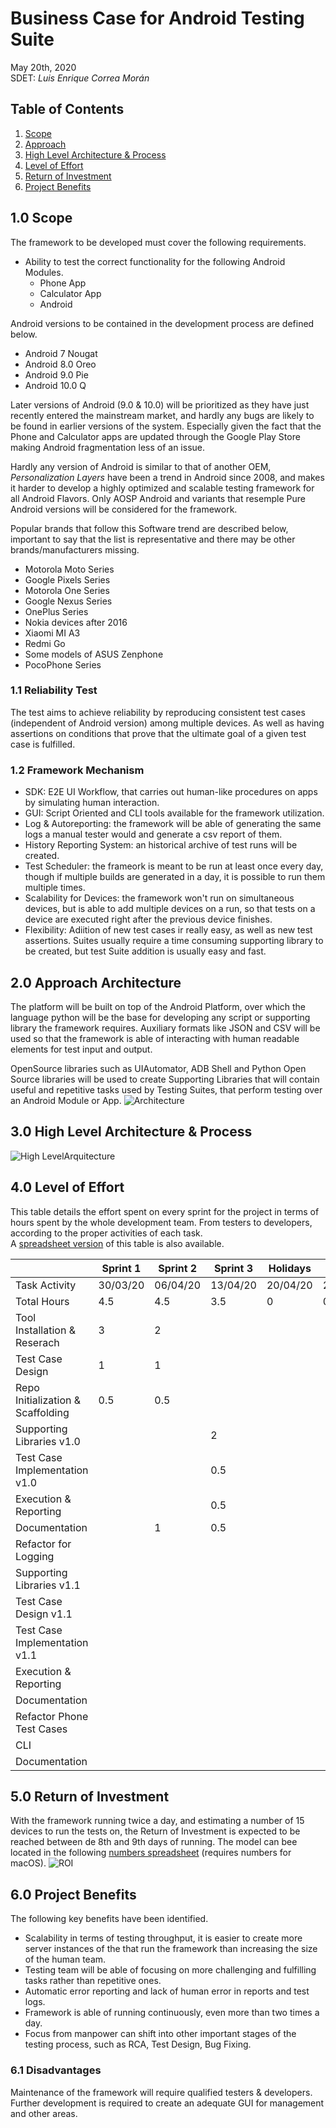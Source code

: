 # Business Case for Android Testing Suite
May 20th, 2020  
SDET: *Luis Enrique Correa Morán*

## Table of Contents
1. [Scope](#10-scope)
2. [Approach](#20-approach-architecture)
3. [High Level Architecture & Process](#30-high-level-architecture--process)
4. [Level of Effort](#40-level-of-effort)
5. [Return of Investment](#50-return-of-investment)
6. [Project Benefits](#60-project-benefits)

## 1.0 Scope
The framework to be developed must cover the following requirements.
* Ability to test the correct functionality for the following Android Modules.
    * Phone App
    * Calculator App
    * Android
    
Android versions to be contained in the development process are defined below.
* Android 7 Nougat
* Android 8.0 Oreo
* Android 9.0 Pie
* Android 10.0 Q

Later versions of Android (9.0 & 10.0) will be prioritized as they have just recently entered the mainstream market, and hardly any bugs are likely to be found in earlier versions of the system. Especially given the fact that the Phone and Calculator apps are updated through the Google Play Store making Android fragmentation less of an issue.

Hardly any version of Android is similar to that of another OEM, *Personalization Layers* have been a trend in Android since 2008, and makes it harder to develop a highly optimized and scalable testing framework for all Android Flavors. Only AOSP Android and variants that resemple Pure Android versions will be considered for the framework.

Popular brands that follow this Software trend are described below, important to say that the list is representative and there may be other brands/manufacturers missing.

* Motorola Moto Series
* Google Pixels Series
* Motorola One Series
* Google Nexus Series
* OnePlus Series
* Nokia devices after 2016
* Xiaomi MI A3
* Redmi Go
* Some models of ASUS Zenphone
* PocoPhone Series

### 1.1 Reliability Test
The test aims to achieve reliability by reproducing consistent test cases (independent of Android version) among multiple devices. As well as having assertions on conditions that prove that the ultimate goal of a given test case is fulfilled.

### 1.2 Framework Mechanism
* SDK: E2E UI Workflow, that carries out human-like procedures on apps by simulating human interaction.
* GUI: Script Oriented and CLI tools available for the framework utilization.
* Log & Autoreporting: the framework will be able of generating the same logs a manual tester would and generate a csv report of them.
* History Reporting System: an historical archive of test runs will be created.
* Test Scheduler: the frameork is meant to be run at least once every day, though if multiple builds are generated in a day, it is possible to run them multiple times.
* Scalability for Devices: the framework won't run on simultaneous devices, but is able to add multiple devices on a run, so that tests on a device are executed right after the previous device finishes.
* Flexibility: Adiition of new test cases ir really easy, as well as new test assertions. Suites usually require a time consuming supporting library to be created, but test Suite addition is usually easy and fast.

## 2.0 Approach Architecture
The platform will be built on top of the Android Platform, over which the language python will be the base for developing any script or supporting library the framework requires.
Auxiliary formats like JSON and CSV will be used so that the framework is able of interacting with human readable elements for test input and output.

OpenSource libraries such as UIAutomator, ADB Shell and Python Open Source libraries will be used to create Supporting Libraries that will contain useful and repetitive tasks used by Testing Suites, that perform testing over an Android Module or App.
![Architecture](img/architecture.png)

## 3.0 High Level Architecture & Process
![High LevelArquitecture](img/architecture_2.png)

## 4.0 Level of Effort
This table details the effort spent on every sprint for the project in terms of hours spent by the whole development team. From testers to developers, according to the proper activities of each task.  
A [spreadsheet version](Level%20of%20Effort.numbers) of this table is also available.

|                                   | Sprint 1 | Sprint 2 | Sprint 3 | Holidays |          | Sprint 4 | Sprint 5 | Sprint 8 | Summary   |      |
|-----------------------------------|----------|----------|----------|----------|----------|----------|----------|----------|-----------|------|
| Task Activity                     | 30/03/20 | 06/04/20 | 13/04/20 | 20/04/20 | 27/04/20 | 04/05/20 | 11/05/20 | 18/05/20 | Time/Task |      |
| Total Hours                       | 4.5      | 4.5      | 3.5      | 0        | 0        | 3.32     | 0.5      | 2.5      | 18.82     |      |
| Tool Installation & Reserach      | 3        | 2        |          |          |          |          |          |          | 5         | 12.5 |
| Test Case Design                  | 1        | 1        |          |          |          |          |          |          | 2         |      |
| Repo Initialization & Scaffolding | 0.5      | 0.5      |          |          |          |          |          |          | 1         |      |
| Supporting Libraries v1.0         |          |          | 2        |          |          |          |          |          | 2         |      |
| Test Case Implementation v1.0     |          |          | 0.5      |          |          |          |          |          | 0.5       |      |
| Execution & Reporting             |          |          | 0.5      |          |          |          |          |          | 0.5       |      |
| Documentation                     |          | 1        | 0.5      |          |          |          |          |          | 1.5       |      |
| Refactor for Logging              |          |          |          |          |          | 1        |          |          | 1         | 3.32 |
| Supporting Libraries v1.1         |          |          |          |          |          | 1        |          |          | 1         |      |
| Test Case Design v1.1             |          |          |          |          |          | 0.5      |          |          | 0.5       |      |
| Test Case Implementation v1.1     |          |          |          |          |          | 0.33     |          |          | 0.33      |      |
| Execution & Reporting             |          |          |          |          |          | 0.16     |          |          | 0.16      |      |
| Documentation                     |          |          |          |          |          | 0.33     |          |          | 0.33      |      |
| Refactor Phone Test Cases         |          |          |          |          |          |          | 0.5      |          | 0.5       | 3    |
| CLI                               |          |          |          |          |          |          |          | 0.5      | 0.5       |      |
| Documentation                     |          |          |          |          |          |          |          | 2        | 2         |      |

## 5.0 Return of Investment
With the framework running twice a day, and estimating a number of 15 devices to run the tests on, the Return of Investment is expected to be reached between de 8th and 9th days of running. The model can bee located in the following [numbers spreadsheet](Time%20for%20Running%20Test%20Suites.numbers) (requires numbers for macOS).
![ROI](img/roi.png)

## 6.0 Project Benefits
The following key benefits have been identified.
* Scalability in terms of testing throughput, it is easier to create more server instances of the that run the framework than increasing the size of the human team.
* Testing team will be able of focusing on more challenging and fulfilling tasks rather than repetitive ones.
* Automatic error reporting and lack of human error in reports and test logs.
* Framework is able of running continuously, even more than two times a day.
* Focus from manpower can shift into other important stages of the testing process, such as RCA, Test Design, Bug Fixing.

### 6.1 Disadvantages
Maintenance of the framework will require qualified testers & developers.
Further development is required to create an adequate GUI for management and other areas.
